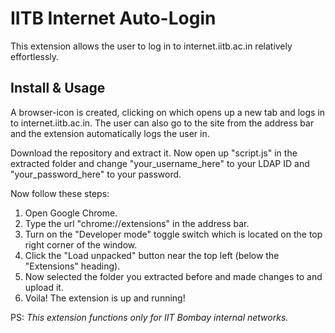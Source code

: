 # IITB Internet Auto-Login

This extension allows the user to log in to internet.iitb.ac.in relatively effortlessly.

## Install & Usage

A browser-icon is created, clicking on which opens up a new tab and logs in to internet.iitb.ac.in. The user can also go to the site from the address bar and the extension automatically logs the user in. 

Download the repository and extract it. Now open up "script.js" in the extracted folder and change "your_username_here" to your LDAP ID and "your_password_here" to your password.

Now follow these steps:

1. Open Google Chrome.
2. Type the url "chrome://extensions" in the address bar.
3. Turn on the "Developer mode" toggle switch which is located on the top right corner of the window.
4. Click the "Load unpacked" button near the top left (below the "Extensions" heading).
5. Now selected the folder you extracted before and made changes to and upload it.
6. Voila! The extension is up and running!

PS: _This extension functions only for IIT Bombay internal networks._
